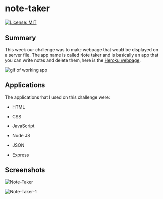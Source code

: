 # note-taker

[![License: MIT](https://img.shields.io/badge/License-MIT-yellow.svg)](https://opensource.org/licenses/MIT)

## Summary

This week our challenge was to make webpage that would be displayed on a server file.  The app name is called Note taker and is basically an app that you can write notes and delete them, here is the  [Heroku webpage](https://secure-river-15584.herokuapp.com/).

<img src="https://media.giphy.com/media/7Fit1AVLbQezqVjXji/giphy.gif" alt="gif of working app">

## Applications

The applications that I used on this challenge were:

* HTML

* CSS

* JavaScript

* Node JS

* JSON

* Express

## Screenshots

![Note-Taker](https://user-images.githubusercontent.com/18291317/96381013-e49c2080-115d-11eb-98e9-b97c5bb9fb1a.png)

![Note-Taker-1](https://user-images.githubusercontent.com/18291317/96382856-74da6580-115e-11eb-9fa2-926295c32fab.png)